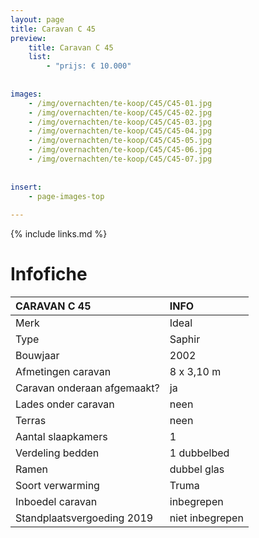 ```yaml
---
layout: page
title: Caravan C 45
preview: 
    title: Caravan C 45
    list:
        - "prijs: € 10.000"
        
        
images:
    - /img/overnachten/te-koop/C45/C45-01.jpg
    - /img/overnachten/te-koop/C45/C45-02.jpg
    - /img/overnachten/te-koop/C45/C45-03.jpg
    - /img/overnachten/te-koop/C45/C45-04.jpg
    - /img/overnachten/te-koop/C45/C45-05.jpg
    - /img/overnachten/te-koop/C45/C45-06.jpg
    - /img/overnachten/te-koop/C45/C45-07.jpg
    
    
insert:
    - page-images-top
    
---
```


{% include links.md %}



# Infofiche 

CARAVAN C 45                | INFO        | 
:---------------------------|:------------|
Merk                        |Ideal
Type                        |Saphir
Bouwjaar                    |2002
Afmetingen caravan          |8 x 3,10 m
Caravan onderaan afgemaakt? |ja
Lades onder caravan         |neen
Terras                      |neen
Aantal slaapkamers          |1
Verdeling bedden            |1 dubbelbed 
Ramen                       |dubbel glas
Soort verwarming            |Truma 
Inboedel caravan            |inbegrepen
Standplaatsvergoeding 2019  |niet inbegrepen